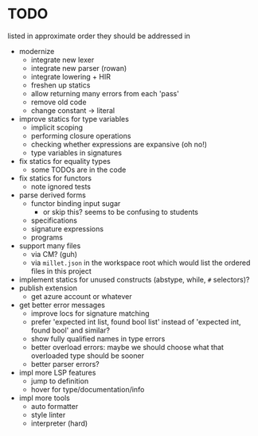 # TODO

listed in approximate order they should be addressed in

- modernize
  - integrate new lexer
  - integrate new parser (rowan)
  - integrate lowering + HIR
  - freshen up statics
  - allow returning many errors from each 'pass'
  - remove old code
  - change constant -> literal
- improve statics for type variables
  - implicit scoping
  - performing closure operations
  - checking whether expressions are expansive (oh no!)
  - type variables in signatures
- fix statics for equality types
  - some TODOs are in the code
- fix statics for functors
  - note ignored tests
- parse derived forms
  - functor binding input sugar
    - or skip this? seems to be confusing to students
  - specifications
  - signature expressions
  - programs
- support many files
  - via CM? (guh)
  - via `millet.json` in the workspace root which would list the ordered files in this project
- implement statics for unused constructs (abstype, while, `#` selectors)?
- publish extension
  - get azure account or whatever
- get better error messages
  - improve locs for signature matching
  - prefer 'expected int list, found bool list' instead of 'expected int, found bool' and similar?
  - show fully qualified names in type errors
  - better overload errors: maybe we should choose what that overloaded type should be sooner
  - better parser errors?
- impl more LSP features
  - jump to definition
  - hover for type/documentation/info
- impl more tools
  - auto formatter
  - style linter
  - interpreter (hard)
